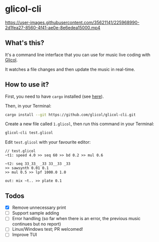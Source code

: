 # glicol-cli

https://user-images.githubusercontent.com/35621141/225968990-2d1fea27-8560-4f41-ae0e-8e6edea15000.mp4

## What's this?

It's a command line interface that you can use for music live coding with [Glicol](https://glicol.org).

It watches a file changes and then update the music in real-time.

## How to use it?

First, you need to have `cargo` installed (see [here](https://doc.rust-lang.org/cargo/getting-started/installation.html)).

Then, in your Terminal:

```sh
cargo install --git https://github.com/glicol/glicol-cli.git
```

Create a new file called `1.glicol`, then run this command in your Terminal:
```sh
glicol-cli test.glicol
```

Edit `test.glicol` with your favourite editor:

```
// test.glicol
~t1: speed 4.0 >> seq 60 >> bd 0.2 >> mul 0.6
    
~t2: seq 33_33_ _33 33__33 _33
>> sawsynth 0.01 0.1
>> mul 0.5 >> lpf 1000.0 1.0

out: mix ~t.. >> plate 0.1
```

## Todos

- [x] Remove unnecessary print
- [ ] Support sample adding
- [ ] Error handling (so far when there is an error, the previous music continues but no report)
- [ ] Linux/Windows test; PR welcomed!
- [ ] Improve TUI
